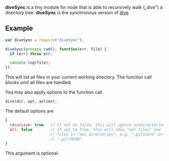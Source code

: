 **diveSync** is a tiny module for node that is able to recursively walk (_„dive“_) a directory tree. **diveSync** is the synchronous version of [dive](//github.com/pvorb/node-dive).

## Example

```javascript
var diveSync = require("diveSync");

diveSync(process.cwd(), function(err, file) {
  if (err) throw err;

  console.log(file);
});
```

This will list all files in your current working directory. The function call blocks until all files are handled.

You may also apply options to the function call.

```javascript
dive(dir, opt, action);
```

The default options are

```javascript
{
  recursive: true,  // If set to false, this will ignore subdirectories.
  all: false        // If set to true, this will show "dot files" and
                    // files in "dot directories", e.g. ".gitinore" or
                    // ".git/HEAD".
}
```

This argument is optional.
